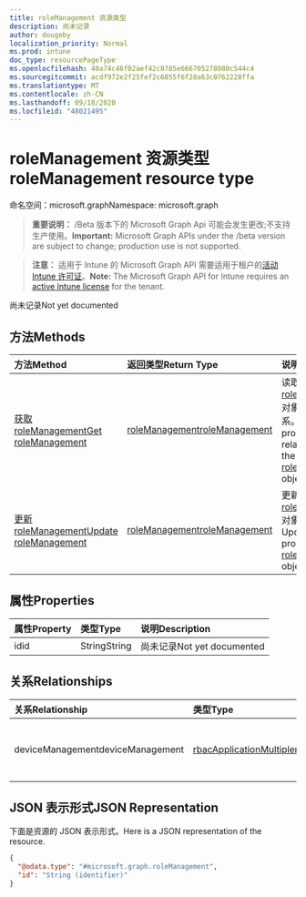 ```yaml
---
title: roleManagement 资源类型
description: 尚未记录
author: dougeby
localization_priority: Normal
ms.prod: intune
doc_type: resourcePageType
ms.openlocfilehash: 40a74c46f02aef42c8785e666705278980c544c4
ms.sourcegitcommit: acdf972e2f25fef2c6855f6f28a63c0762228ffa
ms.translationtype: MT
ms.contentlocale: zh-CN
ms.lasthandoff: 09/18/2020
ms.locfileid: "48021495"
---
```

# <a name="rolemanagement-resource-type"></a><span data-ttu-id="ae21d-103">roleManagement 资源类型</span><span class="sxs-lookup"><span data-stu-id="ae21d-103">roleManagement resource type</span></span>

<span data-ttu-id="ae21d-104">命名空间：microsoft.graph</span><span class="sxs-lookup"><span data-stu-id="ae21d-104">Namespace: microsoft.graph</span></span>

> <span data-ttu-id="ae21d-105">**重要说明：** /Beta 版本下的 Microsoft Graph Api 可能会发生更改;不支持生产使用。</span><span class="sxs-lookup"><span data-stu-id="ae21d-105">**Important:** Microsoft Graph APIs under the /beta version are subject to change; production use is not supported.</span></span>

> <span data-ttu-id="ae21d-106">**注意：** 适用于 Intune 的 Microsoft Graph API 需要适用于租户的[活动 Intune 许可证](https://go.microsoft.com/fwlink/?linkid=839381)。</span><span class="sxs-lookup"><span data-stu-id="ae21d-106">**Note:** The Microsoft Graph API for Intune requires an [active Intune license](https://go.microsoft.com/fwlink/?linkid=839381) for the tenant.</span></span>

<span data-ttu-id="ae21d-107">尚未记录</span><span class="sxs-lookup"><span data-stu-id="ae21d-107">Not yet documented</span></span>

## <a name="methods"></a><span data-ttu-id="ae21d-108">方法</span><span class="sxs-lookup"><span data-stu-id="ae21d-108">Methods</span></span>
|<span data-ttu-id="ae21d-109">方法</span><span class="sxs-lookup"><span data-stu-id="ae21d-109">Method</span></span>|<span data-ttu-id="ae21d-110">返回类型</span><span class="sxs-lookup"><span data-stu-id="ae21d-110">Return Type</span></span>|<span data-ttu-id="ae21d-111">说明</span><span class="sxs-lookup"><span data-stu-id="ae21d-111">Description</span></span>|
|:---|:---|:---|
|[<span data-ttu-id="ae21d-112">获取 roleManagement</span><span class="sxs-lookup"><span data-stu-id="ae21d-112">Get roleManagement</span></span>](../api/intune-rbac-rolemanagement-get.md)|[<span data-ttu-id="ae21d-113">roleManagement</span><span class="sxs-lookup"><span data-stu-id="ae21d-113">roleManagement</span></span>](../resources/intune-rbac-rolemanagement.md)|<span data-ttu-id="ae21d-114">读取 [roleManagement](../resources/intune-rbac-rolemanagement.md) 对象的属性和关系。</span><span class="sxs-lookup"><span data-stu-id="ae21d-114">Read properties and relationships of the [roleManagement](../resources/intune-rbac-rolemanagement.md) object.</span></span>|
|[<span data-ttu-id="ae21d-115">更新 roleManagement</span><span class="sxs-lookup"><span data-stu-id="ae21d-115">Update roleManagement</span></span>](../api/intune-rbac-rolemanagement-update.md)|[<span data-ttu-id="ae21d-116">roleManagement</span><span class="sxs-lookup"><span data-stu-id="ae21d-116">roleManagement</span></span>](../resources/intune-rbac-rolemanagement.md)|<span data-ttu-id="ae21d-117">更新 [roleManagement](../resources/intune-rbac-rolemanagement.md) 对象的属性。</span><span class="sxs-lookup"><span data-stu-id="ae21d-117">Update the properties of a [roleManagement](../resources/intune-rbac-rolemanagement.md) object.</span></span>|

## <a name="properties"></a><span data-ttu-id="ae21d-118">属性</span><span class="sxs-lookup"><span data-stu-id="ae21d-118">Properties</span></span>
|<span data-ttu-id="ae21d-119">属性</span><span class="sxs-lookup"><span data-stu-id="ae21d-119">Property</span></span>|<span data-ttu-id="ae21d-120">类型</span><span class="sxs-lookup"><span data-stu-id="ae21d-120">Type</span></span>|<span data-ttu-id="ae21d-121">说明</span><span class="sxs-lookup"><span data-stu-id="ae21d-121">Description</span></span>|
|:---|:---|:---|
|<span data-ttu-id="ae21d-122">id</span><span class="sxs-lookup"><span data-stu-id="ae21d-122">id</span></span>|<span data-ttu-id="ae21d-123">String</span><span class="sxs-lookup"><span data-stu-id="ae21d-123">String</span></span>|<span data-ttu-id="ae21d-124">尚未记录</span><span class="sxs-lookup"><span data-stu-id="ae21d-124">Not yet documented</span></span>|

## <a name="relationships"></a><span data-ttu-id="ae21d-125">关系</span><span class="sxs-lookup"><span data-stu-id="ae21d-125">Relationships</span></span>
|<span data-ttu-id="ae21d-126">关系</span><span class="sxs-lookup"><span data-stu-id="ae21d-126">Relationship</span></span>|<span data-ttu-id="ae21d-127">类型</span><span class="sxs-lookup"><span data-stu-id="ae21d-127">Type</span></span>|<span data-ttu-id="ae21d-128">说明</span><span class="sxs-lookup"><span data-stu-id="ae21d-128">Description</span></span>|
|:---|:---|:---|
|<span data-ttu-id="ae21d-129">deviceManagement</span><span class="sxs-lookup"><span data-stu-id="ae21d-129">deviceManagement</span></span>|[<span data-ttu-id="ae21d-130">rbacApplicationMultiple</span><span class="sxs-lookup"><span data-stu-id="ae21d-130">rbacApplicationMultiple</span></span>](../resources/intune-rbac-rbacapplicationmultiple.md)|<span data-ttu-id="ae21d-131">RbacApplication 的设备管理</span><span class="sxs-lookup"><span data-stu-id="ae21d-131">The RbacApplication for Device Management</span></span>|

## <a name="json-representation"></a><span data-ttu-id="ae21d-132">JSON 表示形式</span><span class="sxs-lookup"><span data-stu-id="ae21d-132">JSON Representation</span></span>
<span data-ttu-id="ae21d-133">下面是资源的 JSON 表示形式。</span><span class="sxs-lookup"><span data-stu-id="ae21d-133">Here is a JSON representation of the resource.</span></span>
<!-- {
  "blockType": "resource",
  "keyProperty": "id",
  "@odata.type": "microsoft.graph.roleManagement"
}
-->
``` json
{
  "@odata.type": "#microsoft.graph.roleManagement",
  "id": "String (identifier)"
}
```






